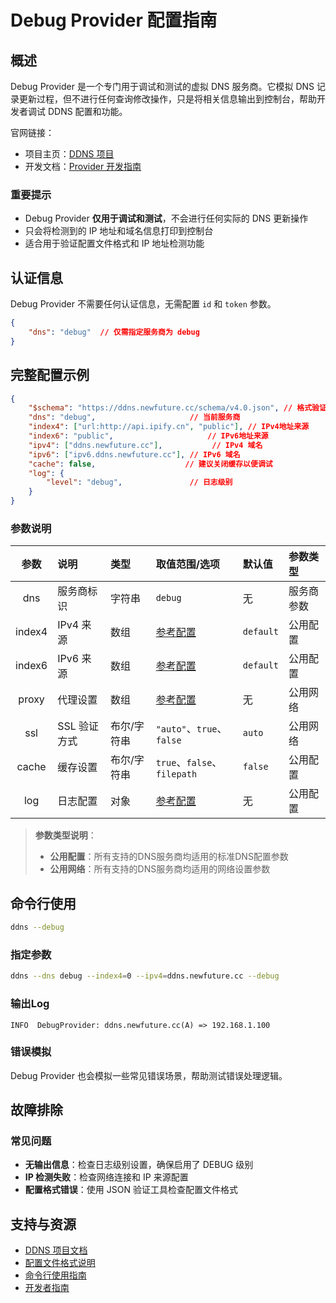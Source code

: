 # Debug Provider 配置指南

## 概述

Debug Provider 是一个专门用于调试和测试的虚拟 DNS 服务商。它模拟 DNS 记录更新过程，但不进行任何查询修改操作，只是将相关信息输出到控制台，帮助开发者调试 DDNS 配置和功能。

官网链接：

- 项目主页：[DDNS 项目](https://github.com/NewFuture/DDNS)
- 开发文档：[Provider 开发指南](../dev/provider.md)

### 重要提示

- Debug Provider **仅用于调试和测试**，不会进行任何实际的 DNS 更新操作
- 只会将检测到的 IP 地址和域名信息打印到控制台
- 适合用于验证配置文件格式和 IP 地址检测功能

## 认证信息

Debug Provider 不需要任何认证信息，无需配置 `id` 和 `token` 参数。

```json
{
    "dns": "debug"  // 仅需指定服务商为 debug
}
```

## 完整配置示例

```json
{
    "$schema": "https://ddns.newfuture.cc/schema/v4.0.json", // 格式验证
    "dns": "debug",                     // 当前服务商
    "index4": ["url:http://api.ipify.cn", "public"], // IPv4地址来源
    "index6": "public",                     // IPv6地址来源
    "ipv4": ["ddns.newfuture.cc"],           // IPv4 域名
    "ipv6": ["ipv6.ddns.newfuture.cc"], // IPv6 域名
    "cache": false,                    // 建议关闭缓存以便调试
    "log": {
        "level": "debug",               // 日志级别
    }
}
```

### 参数说明

| 参数    | 说明         | 类型           | 取值范围/选项                       | 默认值    | 参数类型   |
| :-----: | :----------- | :------------- | :--------------------------------- | :-------- | :--------- |
| dns     | 服务商标识   | 字符串         | `debug`                            | 无        | 服务商参数 |
| index4  | IPv4 来源     | 数组           | [参考配置](../json.md#ipv4-ipv6)  | `default` | 公用配置   |
| index6  | IPv6 来源     | 数组           | [参考配置](../json.md#ipv4-ipv6)   | `default` | 公用配置   |
| proxy   | 代理设置      | 数组           | [参考配置](../json.md#proxy)        | 无        | 公用网络   |
| ssl     | SSL 验证方式  | 布尔/字符串    | `"auto"`、`true`、`false`            | `auto`    | 公用网络   |
| cache   | 缓存设置      | 布尔/字符串    | `true`、`false`、`filepath`        | `false`   | 公用配置   |
| log     | 日志配置      | 对象           | [参考配置](../json.md#log)             | 无        | 公用配置   |

> **参数类型说明**：  
>
> - **公用配置**：所有支持的DNS服务商均适用的标准DNS配置参数  
> - **公用网络**：所有支持的DNS服务商均适用的网络设置参数

## 命令行使用

```sh
ddns --debug
```

### 指定参数

```sh
ddns --dns debug --index4=0 --ipv4=ddns.newfuture.cc --debug
```

### 输出Log

```log
INFO  DebugProvider: ddns.newfuture.cc(A) => 192.168.1.100
```

### 错误模拟

Debug Provider 也会模拟一些常见错误场景，帮助测试错误处理逻辑。

## 故障排除

### 常见问题

- **无输出信息**：检查日志级别设置，确保启用了 DEBUG 级别
- **IP 检测失败**：检查网络连接和 IP 来源配置
- **配置格式错误**：使用 JSON 验证工具检查配置文件格式

## 支持与资源

- [DDNS 项目文档](../../README.md)
- [配置文件格式说明](../json.md)
- [命令行使用指南](../cli.md)
- [开发者指南](../dev/provider.md)
